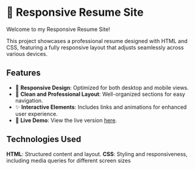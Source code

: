 # 🌟 Responsive Resume Site
Welcome to my Responsive Resume Site! 

This project showcases a professional resume designed with HTML and CSS, featuring a fully responsive layout that adjusts seamlessly across various devices.

## Features

- 📱 **Responsive Design**: Optimized for both desktop and mobile views.
- 🧹 **Clean and Professional Layout**: Well-organized sections for easy navigation.
- ✨ **Interactive Elements**: Includes links and animations for enhanced user experience.
- 🔗 **Live Demo**: View the live version [here](https://dalia2106.github.io/my-resume/).

## Technologies Used
**HTML**: Structured content and layout.
**CSS**: Styling and responsiveness, including media queries for different screen sizes

